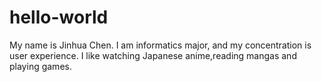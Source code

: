 # hello-world

My name is Jinhua Chen. I am informatics major, and my concentration is user experience. I like watching Japanese anime,reading mangas and playing games. 

